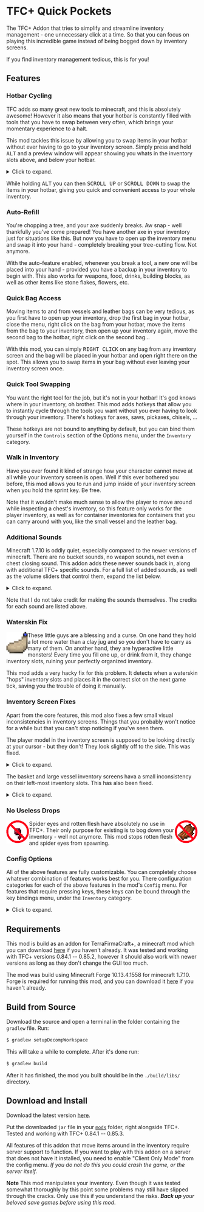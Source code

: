 # TFC+ Quick Pockets

The TFC+ Addon that tries to simplify and streamline inventory management - one unnecessary click at a time. So that you can focus on playing this incredible game instead of being bogged down by inventory screens.

If you find inventory management tedious, this is for you!

## Features

### Hotbar Cycling

TFC adds so many great new tools to minecraft, and this is absolutely awesome! However it also means that your hotbar is constantly filled with tools that you have to swap between very often, which brings your momentary experience to a halt.

This mod tackles this issue by allowing you to swap items in your hotbar without ever having to go to your inventory screen. Simply press and hold <kbd>ALT</kbd> and a preview window will appear showing you whats in the inventory slots above, and below your hotbar.

<details>
  <summary>Click to expand.</summary>
  <p align="center">
    <img src="screenshots/hotbar.png">
  </p>
</details>  

While holding <kbd>ALT</kbd> you can then <kbd>SCROLL UP</kbd> or <kbd>SCROLL DOWN</kbd> to swap the items in your hotbar, giving you quick and convenient access to your whole inventory.

### Auto-Refill

You're chopping a tree, and your axe suddenly breaks. Aw snap - well thankfully you've come prepared! You have another axe in your inventory just for situations like this. But now you have to open up the inventory menu and swap it into your hand - completely breaking your tree-cutting flow. Not anymore.

With the auto-feature enabled, whenever you break a tool, a new one will be placed into your hand - provided you have a backup in your inventory to begin with. This also works for weapons, food, drinks, building blocks, as well as other items like stone flakes, flowers, etc.

### Quick Bag Access

Moving items to and from vessels and leather bags can be very tedious, as you first have to open up your inventory, drop the first bag in your hotbar, close the menu, right click on the bag from your hotbar, move the items from the bag to your inventory, then open up your inventory again, move the second bag to the hotbar, right click on the second bag...

With this mod, you can simply <kbd>RIGHT CLICK</kbd> on any bag from any inventory screen and the bag will be placed in your hotbar and open right there on the spot. This allows you to swap items in your bag without ever leaving your inventory screen once.

### Quick Tool Swapping

You want the right tool for the job, but it's not in your hotbar! It's god knows where in your inventory, oh brother. This mod adds hotkeys that allow you to instantly cycle through the tools you want without you ever having to look through your inventory. There's hotkeys for axes, saws, pickaxes, chisels, ...

These hotkeys are not bound to anything by default, but you can bind them yourself in the `Controls` section of the Options menu, under the `Inventory` category. 

### Walk in Inventory

Have you ever found it kind of strange how your character cannot move at all while your inventory screen is open. Well if this ever bothered you before, this mod allows you to run and jump inside of your inventory screen when you hold the sprint key. Be free.

Note that it wouldn't make much sense to allow the player to move around while inspecting a chest's inventory, so this feature only works for the player inventory, as well as for container inventories for containers that you can carry around with you, like the small vessel and the leather bag.

### Additional Sounds

Minecraft 1.7.10 is oddly quiet, especially compared to the newer versions of minecraft. There are no bucket sounds, no weapon sounds, not even a chest closing sound. This addon adds these newer sounds back in, along with additional TFC+ specific sounds. For a full list of added sounds, as well as the volume sliders that control them, expand the list below.

<details>
  <summary>Click to expand.</summary>
 
|sound|variants|when it plays|volume slider|source|
|:--- |:------:|:------------|:-----------:|:----:|
|attack-axe|3|when dealing damage with an axe|Players|[Minecraft](https://minecraft.gamepedia.com/Sword#Sounds)|
|attack-mace|4|when dealing damage with a mace|Players|[Minecraft](https://minecraft.gamepedia.com/Sword#Sounds)|
|attack-sword|7|when dealing damage with a sword|Players|[Minecraft](https://minecraft.gamepedia.com/Sword#Sounds)|
|attack-strong|5|when dealing damage with a tool|Players|[Minecraft](https://minecraft.gamepedia.com/Sword#Sounds)|
|attack-weak|4|when dealing damage with anything except the above|Players|[Minecraft](https://minecraft.gamepedia.com/Sword#Sounds)|
|bag-open|2|when changing hotbar slots, opening player inventory, or cycling through hotbar rows|Players|[MAtmos](https://www.curseforge.com/minecraft/mc-mods/matmos)|
|barrel-seal|1|when sealing a barrel|Blocks|[Minecraft](https://minecraft.gamepedia.com/Barrel#Sounds)|
|barrel-unseal|2|when unsealing a barrel|Blocks|[Minecraft](https://minecraft.gamepedia.com/Barrel#Sounds)|
|beehive-close|1|when closing a beehive's inventory|Blocks|[Minecraft](https://minecraft.gamepedia.com/Beehive#Sounds)|
|beehive-drip|6|when taking honey from a beehive|Blocks|[Minecraft](https://minecraft.gamepedia.com/Beehive#Sounds)|
|beehive-open|1|when opening a beehive's inventory|Blocks|[Minecraft](https://minecraft.gamepedia.com/Beehive#Sounds)|
|bow-nock|1|when charging the bow|Players|[MAtmos](https://www.curseforge.com/minecraft/mc-mods/matmos)|
|bucket-empty|3|when emptying a bucket|Blocks|[Minecraft](https://minecraft.gamepedia.com/Bucket#Sounds)|
|bucket-empty-viscous|3|when emptying a bucket with a viscous fluid such as pitch|Blocks|[Minecraft](https://minecraft.gamepedia.com/Bucket#Sounds)|
|bucket-fill|3|when filling a bucket|Blocks|[Minecraft](https://minecraft.gamepedia.com/Bucket#Sounds)|
|bucket-fill-viscous|3|when filling a bucket with a viscous fluid such as pitch|Blocks|[Minecraft](https://minecraft.gamepedia.com/Bucket#Sounds)|
|chest-close|3|when closing a chest|Blocks|[Minecraft](https://minecraft.gamepedia.com/Chest#Sounds)|
|cow-milk|3|when miling a cow|Blocks|[Minecraft](https://minecraft.gamepedia.com/Bucket#Sounds)|
|fire-crackle|6|when near a lit fire pit|Blocks|[Minecraft](https://minecraft.gamepedia.com/Campfire#Sounds)|
|fluid-empty|2|when emptying a barrel|Blocks|[Minecraft](https://minecraft.gamepedia.com/Bucket#Sounds)|
|fluid-empty-viscous|1|when emptying a barrel full of viscous fluid such as pitch|Blocks|[Minecraft](https://minecraft.gamepedia.com/Bucket#Sounds)|
|fluid-soak|3|when placing an item in a barrel full of liquid|Blocks|[Minecraft](https://minecraft.gamepedia.com/Bucket#Sounds)|
|fluid-soak-viscous|2|when placing an item in a barrel full of a viscous liquid|Blocks|[Minecraft](https://minecraft.gamepedia.com/Bucket#Sounds)|
|fluid-unsoak|3|when taking an item from a barrel full of liquid|Blocks|[Minecraft](https://minecraft.gamepedia.com/Bucket#Sounds)|
|fluid-unsoak-viscous|3|when taking an item from a barrel full of a viscous liquid|Blocks|[Minecraft](https://minecraft.gamepedia.com/Bucket#Sounds)|
|large-vessel-seal|1|when sealing a large vessel|Blocks|[freesound.org](https://freesound.org/people/ahill86/sounds/206145/)|
|large-vessel-unseal|1|when unsealing a large vessel|Blocks|[freesound.org](https://freesound.org/people/ahill86/sounds/206145/)|
|leash-break|3|when a lead/rope breaks|Blocks|[Minecraft](https://minecraft.gamepedia.com/Lead#Sounds)|
|leash-place|3|when attaching a lead/rope to a fence|Blocks|[Minecraft](https://minecraft.gamepedia.com/Lead#Sounds)|

</details>

Note that I do not take credit for making the sounds themselves. The credits for each sound are listed above.

### Waterskin Fix

<p align="left">
  <img align="left" width="56" height="56" src="screenshots/waterskin.png">
  
  These little guys are a blessing and a curse. On one hand they hold a lot more water than a clay jug and so you don't have to carry as many of them. On another hand, they are hyperactive little monsters! Every time you fill one up, or drink from it, they change inventory slots, ruining your perfectly organized inventory.
</p>

This mod adds a very hacky fix for this problem. It detects when a waterskin "hops" inventory slots and places it in the correct slot on the next game tick, saving you the trouble of doing it manually.

### Inventory Screen Fixes

Apart from the core features, this mod also fixes a few small visual inconsistencies in inventory screens. Things that you probably won't notice for a while but that you can't stop noticing if you've seen them.

The player model in the inventory screen is supposed to be looking directly at your cursor - but they don't! They look slightly off to the side. This was fixed.

<details>
  <summary>Click to expand.</summary>
  <p align="center">
    <img width="796" height="274" src="screenshots/player-stare.png">
  </p>
</details>

The basket and large vessel inventory screens hava a small inconsistency on their left-most inventory slots. This has also been fixed.

<details>
  <summary>Click to expand.</summary>
  <p align="center">
    <img width="796" height="172" src="screenshots/gui-fixes.png">
  </p>
</details>

### No Useless Drops

<p align="left">
  <img align="left" width="60" height="60" src="screenshots/spider-eye.png">
  <img align="right" width="60" height="60" src="screenshots/rotten-flesh.png">
  
  Spider eyes and rotten flesh have absolutely no use in TFC+. Their only purpose for existing is to bog down your inventory - well not anymore. This mod stops rotten flesh and spider eyes from spawning.
</p>

### Config Options

All of the above features are fully customizable. You can completely choose whatever combination of features works best for you. There configuration categories for each of the above features in the mod's `Config` menu. For features that require pressing keys, these keys can be bound through the key bindings menu, under the `Inventory` category.

<details>
  <summary>Click to expand.</summary>
  <p align="center">
    <img src="screenshots/config.png">
  </p>
</details>

## Requirements

This mod is build as an addon for TerraFirmaCraft+, a minecraft mod which you can download [here](https://www.curseforge.com/minecraft/mc-mods/terrafirmacraftplus/files) if you haven't already. It was tested and working with TFC+ versions 0.84.1 -- 0.85.2, however it should also work with newer versions as long as they don't change the GUI too much.

The mod was build using Minecraft Forge 10.13.4.1558 for minecraft 1.7.10. Forge is required for running this mod, and you can download it [here](http://files.minecraftforge.net/maven/net/minecraftforge/forge/index_1.7.10.html) if you haven't already.

## Build from Source

Download the source and open a terminal in the folder containing the `gradlew` file. Run:

```bash
$ gradlew setupDecompWorkspace
```

This will take a while to complete. After it's done run:

```bash
$ gradlew build
```

After it has finished, the mod you built should be in the `./build/libs/` directory.

## Download and Install

Download the latest version [here](https://github.com/blat-blatnik/TFC-Quick-Pockets/releases). 

Put the downloaded `jar` file in your [`mods`](https://gaming.stackexchange.com/questions/151317/where-is-the-mod-folder) folder, right alongside TFC+. Tested and working with TFC+ 0.84.1 -- 0.85.3. 

All features of this addon that move items around in the inventory require server support to function. If you want to play with this addon on a server that does not have it installed, you need to enable "Client Only Mode" from the config menu. _If you do not do this you could crash the game, or the server itself._

**Note** This mod manipulates your inventory. Even though it was tested somewhat thoroughly by this point some problems may still have slipped through the cracks. Only use this if you understand the risks. _**Back up** your beloved save games before using this mod_.
